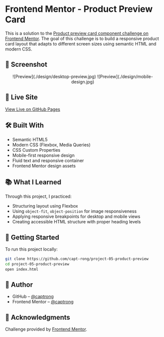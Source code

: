 

# Frontend Mentor - Product Preview Card

This is a solution to the [Product preview card component challenge on Frontend Mentor](https://www.frontendmentor.io/challenges/product-preview-card-component-GO7UmttRfa). The goal of this challenge is to build a responsive product card layout that adapts to different screen sizes using semantic HTML and modern CSS.

## 📸 Screenshot

<div align="center">
![Preview](./design/desktop-preview.jpg)
![Preview](./design/mobile-design.jpg)
</div>

## 🔗 Live Site

[View Live on GitHub Pages](https://captrong.github.io/project-05-product-preview)

## 🛠️ Built With

- Semantic HTML5
- Modern CSS (Flexbox, Media Queries)
- CSS Custom Properties
- Mobile-first responsive design
- Fluid text and responsive container
- Frontend Mentor design assets

## 📚 What I Learned

Through this project, I practiced:

- Structuring layout using Flexbox
- Using `object-fit`, `object-position` for image responsiveness
- Applying responsive breakpoints for desktop and mobile views
- Creating accessible HTML structure with proper heading levels

## 🚀 Getting Started

To run this project locally:

```bash
git clone https://github.com/capt-rong/project-05-product-preview
cd project-05-product-preview
open index.html
```

## 👤 Author

- GitHub – [@captrong](https://github.com/captrong)
- Frontend Mentor – [@captrong](https://www.frontendmentor.io/profile/captrong)

## 🎨 Acknowledgments

Challenge provided by [Frontend Mentor](https://www.frontendmentor.io).
